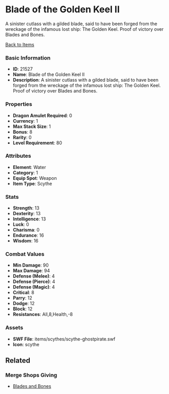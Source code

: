 # Blade of the Golden Keel II

A sinister cutlass with a gilded blade, said to have been forged from the wreckage of the infamous lost ship: The Golden Keel. Proof of victory over Blades and Bones.

[Back to Items](../items.md)

### Basic Information

- **ID**: 21527
- **Name**: Blade of the Golden Keel II
- **Description**: A sinister cutlass with a gilded blade, said to have been forged from the wreckage of the infamous lost ship: The Golden Keel. Proof of victory over Blades and Bones.

### Properties

- **Dragon Amulet Required**: 0
- **Currency**: 1
- **Max Stack Size**: 1
- **Bonus**: 8
- **Rarity**: 0
- **Level Requirement**: 80

### Attributes

- **Element**: Water
- **Category**: 1
- **Equip Spot**: Weapon
- **Item Type**: Scythe

### Stats

- **Strength**: 13
- **Dexterity**: 13
- **Intelligence**: 13
- **Luck**: 0
- **Charisma**: 0
- **Endurance**: 16
- **Wisdom**: 16

### Combat Values

- **Min Damage**: 90
- **Max Damage**: 94
- **Defense (Melee)**: 4
- **Defense (Pierce)**: 4
- **Defense (Magic)**: 4
- **Critical**: 8
- **Parry**: 12
- **Dodge**: 12
- **Block**: 12
- **Resistances**: All,8,Health,-8

### Assets

- **SWF File**: items/scythes/scythe-ghostpirate.swf
- **Icon**: scythe

## Related

### Merge Shops Giving

- [Blades and Bones](../merge-shops/391-blades-and-bones.md)

